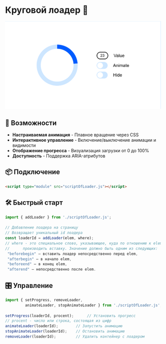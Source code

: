 # Круговой лоадер 🔄
![Демо работы лоадера](image.png)  


## 🌟 Возможности
- **Настраиваемая анимация** - Плавное вращение через CSS  
- **Интерактивное управление** - Включение/выключение анимации и видимости  
- **Отображение прогресса** - Визуализация загрузки от 0 до 100%  
- **Доступность** - Поддержка ARIA-атрибутов  


## 📦 Подключение
```html
<script type="module" src="scriptOfLoader.js"></script>
```


## 🛠 Быстрый старт
```javascript
import { addLoader } from './scriptOfLoader.js';

// Добавление лоадера на страницу
// Возвращает уникальный id лоадера
const loaderId = addLoader(elem, where); 
// where - это специальное слово, указывающее, куда по отношению к elem
//      производить вставку. Значение должно быть одним из следующих:
 "beforebegin" – вставить лоадер непосредственно перед elem,
 "afterbegin" – в начало elem,
 "beforeend" – в конец elem,
 "afterend" – непосредственно после elem.

```


## 🎛 Управление
```javascript
import { setProgress, removeLoader,
         animateLoader, stopAnimateLoader } from './scriptOfLoader.js';

setProgress(loaderId, procent);      // Установить прогресс 
// procent - число или строка, состоящая из цифр
animateLoader(loaderId);        // Запустить анимацию
stopAnimateLoader(loaderId);    // Остановить анимацию
removeLoader(loaderId);         // Удалить контейнер с лоадером
```
